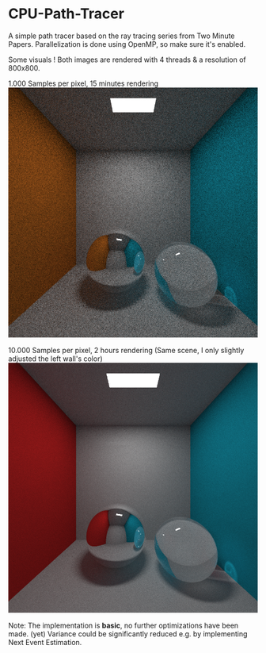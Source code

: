 # CPU-Path-Tracer

A simple path tracer based on the ray tracing series from Two Minute Papers.
Parallelization is done using OpenMP, so make sure it's enabled.

Some visuals ! Both images are rendered with 4 threads & a resolution of 800x800.

1.000 Samples per pixel, 15 minutes rendering
![alt text](https://raw.githubusercontent.com/GoGreenOrDieTryin/CPU-Path-Tracer/master/ray_1000spp_15min.png)

10.000 Samples per pixel, 2 hours rendering (Same scene, I only slightly adjusted the left wall's color)
![alt text](https://raw.githubusercontent.com/GoGreenOrDieTryin/CPU-Path-Tracer/master/ray_10000spp_2h.png)

Note: The implementation is **basic**, no further optimizations have been made. (yet)
      Variance could be significantly reduced e.g. by implementing Next Event Estimation.
